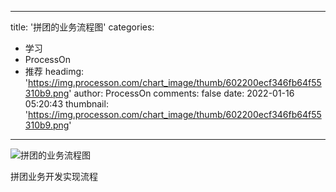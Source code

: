
---
title: '拼团的业务流程图'
categories: 
 - 学习
 - ProcessOn
 - 推荐
headimg: 'https://img.processon.com/chart_image/thumb/602200ecf346fb64f55310b9.png'
author: ProcessOn
comments: false
date: 2022-01-16 05:20:43
thumbnail: 'https://img.processon.com/chart_image/thumb/602200ecf346fb64f55310b9.png'
---

<div>   
<img class="thumb" alt="拼团的业务流程图" src="https://img.processon.com/chart_image/thumb/602200ecf346fb64f55310b9.png" referrerpolicy="no-referrer">
<p>拼团业务开发实现流程</p>  
</div>
            